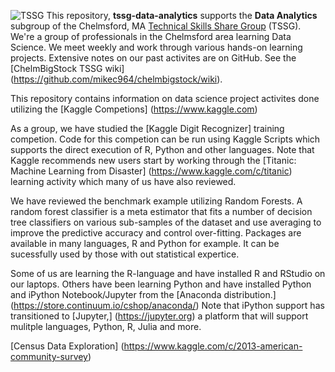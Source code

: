 ![TSSG](https://github.com/mikec964/chelmbigstock/blob/master/TSSGwiki.png) This repository, **tssg-data-analytics** supports the **Data Analytics** subgroup of the Chelmsford, MA [Technical Skills Share Group](https://groups.yahoo.com/neo/groups/TSSG-Chelmsford/info) (TSSG). We're a group of professionals in the Chelmsford area learning Data Science. We meet weekly and work through various hands-on learning projects. Extensive notes on our past activites are on GitHub. See the [ChelmBigStock TSSG wiki] (https://github.com/mikec964/chelmbigstock/wiki).

This repository contains information on data science project activites done utilizing the [Kaggle Competions] (https://www.kaggle.com)

As a group, we have studied the [Kaggle Digit Recognizer] training competion.
Code for this competion can be run using Kaggle Scripts which supports the direct execution of R, Python and other languages. Note that Kaggle recommends new users start by working through the [Titanic: Machine Learning from Disaster] (https://www.kaggle.com/c/titanic) learning activity which many of us have also reviewed.

We have reviewed the benchmark example utilizing Random Forests. A random forest classifier is a meta estimator that fits a number of decision tree classifiers on various sub-samples of the dataset and use averaging to improve the predictive accuracy and control over-fitting. Packages are available in many languages, R and Python for example. It can be sucessfully used by those with out statistical expertice.

Some of us are learning the R-language and have installed R and RStudio on our laptops.  Others have been learning Python and have installed Python and iPython Notebook/Jupyter from the [Anaconda distribution.] (https://store.continuum.io/cshop/anaconda/) Note that iPython support has transitioned to [Jupyter,] (https://jupyter.org) a platform that will support mulitple languages, Python, R, Julia and more.

[Census Data Exploration]
(https://www.kaggle.com/c/2013-american-community-survey)